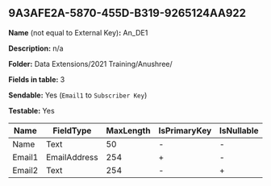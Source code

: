 ## 9A3AFE2A-5870-455D-B319-9265124AA922

**Name** (not equal to External Key)**:** An_DE1

**Description:** n/a

**Folder:** Data Extensions/2021 Training/Anushree/

**Fields in table:** 3

**Sendable:** Yes (`Email1` to `Subscriber Key`)

**Testable:** Yes

| Name | FieldType | MaxLength | IsPrimaryKey | IsNullable | DefaultValue |
| --- | --- | --- | --- | --- | --- |
| Name | Text | 50 | - | - |  |
| Email1 | EmailAddress | 254 | + | - |  |
| Email2 | Text | 254 | - | + |  |
